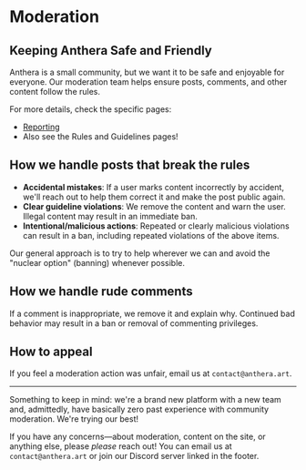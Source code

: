 # Moderation
## Keeping Anthera Safe and Friendly

Anthera is a small community, but we want it to be safe and enjoyable for everyone. Our moderation team helps ensure posts, comments, and other content follow the rules.

For more details, check the specific pages:
- [Reporting](./Reporting)
- Also see the Rules and Guidelines pages!

## How we handle posts that break the rules

- **Accidental mistakes**: If a user marks content incorrectly by accident, we'll reach out to help them correct it and make the post public again.
- **Clear guideline violations**: We remove the content and warn the user. Illegal content may result in an immediate ban.
- **Intentional/malicious actions**: Repeated or clearly malicious violations can result in a ban, including repeated violations of the above items.

Our general approach is to try to help wherever we can and avoid the "nuclear option" (banning) whenever possible.

## How we handle rude comments

If a comment is inappropriate, we remove it and explain why. Continued bad behavior may result in a ban or removal of commenting privileges.

## How to appeal

If you feel a moderation action was unfair, email us at `contact@anthera.art`.

---

Something to keep in mind: we're a brand new platform with a new team and, admittedly, have basically zero past experience with community moderation. We're trying our best!

If you have any concerns—about moderation, content on the site, or anything else, please *please* reach out! You can email us at `contact@anthera.art` or join our Discord server linked in the footer.
